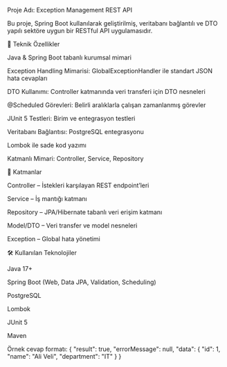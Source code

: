 Proje Adı: Exception Management REST API

Bu proje, Spring Boot kullanılarak geliştirilmiş, veritabanı bağlantılı ve DTO yapılı sektöre uygun bir RESTful API uygulamasıdır.

🚀 Teknik Özellikler

Java & Spring Boot tabanlı kurumsal mimari

Exception Handling Mimarisi: GlobalExceptionHandler ile standart JSON hata cevapları

DTO Kullanımı: Controller katmanında veri transferi için DTO nesneleri

@Scheduled Görevleri: Belirli aralıklarla çalışan zamanlanmış görevler

JUnit 5 Testleri: Birim ve entegrasyon testleri

Veritabanı Bağlantısı: PostgreSQL entegrasyonu

Lombok ile sade kod yazımı

Katmanlı Mimari: Controller, Service, Repository

📂 Katmanlar

Controller – İstekleri karşılayan REST endpoint’leri

Service – İş mantığı katmanı

Repository – JPA/Hibernate tabanlı veri erişim katmanı

Model/DTO – Veri transfer ve model nesneleri

Exception – Global hata yönetimi

🛠 Kullanılan Teknolojiler

Java 17+

Spring Boot (Web, Data JPA, Validation, Scheduling)

PostgreSQL

Lombok

JUnit 5

Maven

Örnek cevap formatı:
{
  "result": true,
  "errorMessage": null,
  "data": {
    "id": 1,
    "name": "Ali Veli",
    "department": "IT"
  }
}
 
